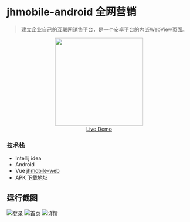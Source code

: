 # jhmobile-android 全网营销

> 建立企业自己的互联网销售平台，是一个安卓平台的内嵌WebView页面。

<p align="center">
  <a href="http://app.jihui88.com" target="_blank">
    <img src="http://app.jihui88.com/ico.png" width="240px">
    <br>
    Live Demo
  </a>
</p>

### 技术栈
- Intellij idea
- Android
- Vue [jhmobile-web](https://github.com/weswu/jhmobile-web)
- APK [下载地址](http://demo.ykit.net/wytx/jihui.apk)

## 运行截图
![登录](https://github.com/weswu/jhmobile-web/raw/master/screenshots/1.jpg)
![首页](https://github.com/weswu/jhmobile-web/raw/master/screenshots/2.jpg)
![详情](https://github.com/weswu/jhmobile-web/raw/master/screenshots/3.jpg)
